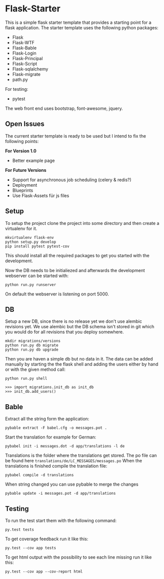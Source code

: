 # Flask-Starter

This is a simple flask starter template that provides a starting point
for a flask application. The starter template uses the following python
packages:

  * Flask
  * Flask-WTF
  * Flask-Bable
  * Flask-Login
  * Flask-Principal
  * Flask-Script
  * Flask-sqlalchemy
  * Flask-migrate
  * path.py

For testing:

  * pytest

The web front end uses bootstrap, font-awesome, jquery.

## Open Issues

The current starter template is ready to be used but I intend to fix the
following points:

**For Version 1.0**

  * Better example page

**For Future Versions**
  * Support for asynchronous job scheduling (celery & redis?)
  * Deployment
  * Blueprints
  * Use Flask-Assets für js files

## Setup

To setup the project clone the project into some directory and then create
a virtualenv for it.


    mkvirtualenv flask-env
    python setup.py develop
    pip install pytest pytest-cov


This should install all the required packages to get you started with the
development.

Now the DB needs to be initialiezed and afterwards the development webserver
can be started with:

    python run.py runserver

On default the webserver is listening on port 5000.

## DB

Setup a new DB, since there is no release yet we don't use alembic revisions
yet. We use alembic but the DB schema isn't stored in git which you would do
for all revisions that you deploy somewhere.

    mkdir migrations/versions
    python run.py db migrate
    python run.py db upgrade

Then you are haven a simple db but no data in it. The data can be added
manually by starting the the flask shell and adding the users either by hand
or with the given method call:

    python run.py shell
    
    >>> import migrations.init_db as init_db
    >>> init_db.add_users()

## Bable

Extract all the string form the application:

    pybable extract -F babel.cfg -o messages.pot .

Start the translation for example for German:

    pybabel init -i messages.dot -d app/translations -l de

Translations is the folder where the translations get stored. The po file can
be found here `translations/de/LC_MESSAGES/messages.po`
When the translations is finished compile the translation file:

    pybabel compile -d translations

When string changed you can use pybable to merge the changes

    pybable update -i messages.pot -d app/translations

## Testing

To run the test start them with the following command:

    py.test tests

To get coverage feedback run it like this:

    py.test --cov app tests

To get html output with the possibility to see each line missing run it like
this:

    py.test --cov app --cov-report html
